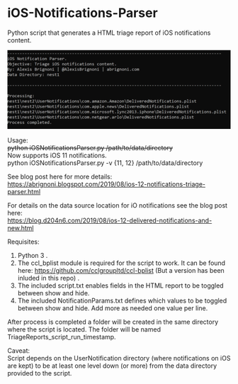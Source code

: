 # iOS-Notifications-Parser
Python script that generates a HTML triage report of iOS notifications content.

![alt text](usage.PNG "Usage example")

Usage:   
~~python iOSNotificationsParser.py /path/to/data/directory~~  
Now supports iOS 11 notifications.  
python iOSNotificationsParser.py -v {11, 12} /path/to/data/directory

See blog post here for more details:  
https://abrignoni.blogspot.com/2019/08/ios-12-notifications-triage-parser.html  

For details on the data source location for iO notifications see the blog post here:  
https://blog.d204n6.com/2019/08/ios-12-delivered-notifications-and-new.html

Requisites:  
1) Python 3 . 
2) The ccl_bplist module is required for the script to work. It can be found here: https://github.com/cclgroupltd/ccl-bplist (But a version has been inluded in this repo) . 
3) The included script.txt enables fields in the HTML report to be toggled between show and hide.  
4) The included NotificationParams.txt defines which values to be toggled between show and hide. Add more as needed one value per line.   

After process is completed a folder will be created in the same directory where the script is located. The folder will be named TriageReports_script_run_timestamp.

Caveat:  
Script depends on the UserNotification directory (where notifications on iOS are kept) to be at least one level down (or more) from the data directory provided to the script. 
